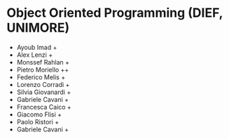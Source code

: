 # Object Oriented Programming (DIEF, UNIMORE)

* Ayoub Imad +
* Alex Lenzi + 
* Monssef Rahlan +
* Pietro Moriello ++
* Federico Melis +
* Lorenzo Corradi +
* Silvia Giovanardi +
* Gabriele Cavani +
* Francesca Caico +
* Giacomo Flisi +
* Paolo Ristori +
* Gabriele Cavani +